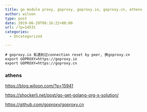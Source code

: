 ```yaml
---
title: go module proxy, goproxy, goproxy.io, goproxy.cn, athens
author: wiloon
type: post
date: 2019-06-20T06:16:22+00:00
url: /?p=14531
categories:
  - Uncategorized

---
```

<pre><code class="language-bash line-numbers"># goproxy.io 有遇到过connection reset by peer, 换goproxy.cn
export GOPROXY=https://goproxy.io
export GOPROXY=https://goproxy.cn
</code></pre>

### athens

<https://blog.wiloon.com/?p=15941>

https://shockerli.net/post/go-get-golang-org-x-solution/
  
https://github.com/goproxy/goproxy.cn